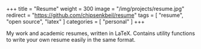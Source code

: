 +++
title = "Resume"
weight = 300
image = "/img/projects/resume.jpg"
redirect = "https://github.com/chipsenkbeil/resume"
tags = [ "resume", "open source", "latex" ]
categories = [ "personal" ]
+++

My work and academic resumes, written in LaTeX. Contains utility functions
to write your own resume easily in the same format.

